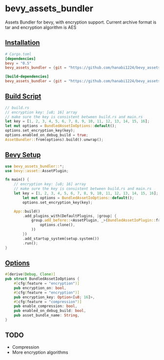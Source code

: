 # bevy_assets_bundler
Assets Bundler for bevy, with encryption support. Current archive format is tar and encryption algorithm is AES

## [Installation](https://github.com/hanabi1224/bevy_assets_bundler/blob/main/example/Cargo.toml)
```toml
# Cargo.toml
[dependencies]
bevy = "0.5"
bevy_assets_bundler = {git = "https://github.com/hanabi1224/bevy_assets_bundler"}

[build-dependencies]
bevy_assets_bundler = {git = "https://github.com/hanabi1224/bevy_assets_bundler"}
```

## [Build Script](https://github.com/hanabi1224/bevy_assets_bundler/blob/main/example/build.rs)
```rust
// build.rs
// encryption key: [u8; 16] array
// make sure the key is consistent between build.rs and main.rs
let key = [1, 2, 3, 4, 5, 6, 7, 8, 9, 10, 11, 12, 13, 14, 15, 16];
let mut options = BundledAssetIoOptions::default();
options.set_encryption_key(key);
options.enabled_on_debug_build = true;
AssetBundler::from(options).build().unwrap();
```

## [Bevy Setup](https://github.com/hanabi1224/bevy_assets_bundler/blob/main/example/src/main.rs)
```rust
use bevy_assets_bundler::*;
use bevy::asset::AssetPlugin;

fn main() {
    // encryption key: [u8; 16] array
    // make sure the key is consistent between build.rs and main.rs
    let key = [1, 2, 3, 4, 5, 6, 7, 8, 9, 10, 11, 12, 13, 14, 15, 16];
        let mut options = BundledAssetIoOptions::default();
        options.set_encryption_key(key);

    App::build()
        .add_plugins_with(DefaultPlugins, |group| {
            group.add_before::<AssetPlugin, _>(BundledAssetIoPlugin::from(
                options.clone(),
            ))
        })
        .add_startup_system(setup.system())
        .run();
}
```

## [Options](https://github.com/hanabi1224/bevy_assets_bundler/blob/main/src/plugin/bundled_asset_options.rs)
```rust
#[derive(Debug, Clone)]
pub struct BundledAssetIoOptions {
    #[cfg(feature = "encryption")]
    pub encryption_on: bool,
    #[cfg(feature = "encryption")]
    pub encryption_key: Option<[u8; 16]>,
    #[cfg(feature = "compression")]
    pub enable_compression: bool,
    pub enabled_on_debug_build: bool,
    pub asset_bundle_name: String,
}
```

## TODO

- Compression
- More encryption algorithms
